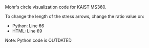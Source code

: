 Mohr's circle visualization code for KAIST MS360.

To change the length of the stress arrows, change the ratio value on:
* Python: Line 66
* HTML: Line 69

Note: Python code is OUTDATED

